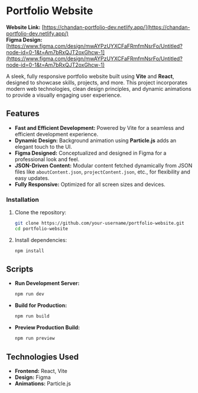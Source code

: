 # Portfolio Website  

**Website Link:** [https://chandan-portfolio-dev.netlify.app/](https://chandan-portfolio-dev.netlify.app/)  
**Figma Design:** [https://www.figma.com/design/mwAYPzUYXCFaFRmfmNsrFo/Untitled?node-id=0-1&t=Am7bRxQJT2oxGhcw-1](https://www.figma.com/design/mwAYPzUYXCFaFRmfmNsrFo/Untitled?node-id=0-1&t=Am7bRxQJT2oxGhcw-1)  

A sleek, fully responsive portfolio website built using **Vite** and **React**, designed to showcase skills, projects, and more. This project incorporates modern web technologies, clean design principles, and dynamic animations to provide a visually engaging user experience.

## Features  

- **Fast and Efficient Development:** Powered by Vite for a seamless and efficient development experience.  
- **Dynamic Design:** Background animation using **Particle.js** adds an elegant touch to the UI.  
- **Figma Designed:** Conceptualized and designed in Figma for a professional look and feel.  
- **JSON-Driven Content:** Modular content fetched dynamically from JSON files like `aboutContent.json`, `projectContent.json`, etc., for flexibility and easy updates.  
- **Fully Responsive:** Optimized for all screen sizes and devices.     

### Installation  

1. Clone the repository:  
   ```bash  
   git clone https://github.com/your-username/portfolio-website.git  
   cd portfolio-website  
   ```  

2. Install dependencies:  
   ```bash  
   npm install  
   ```  

## Scripts  

- **Run Development Server:**  
  ```bash  
  npm run dev  
  ```  

- **Build for Production:**  
  ```bash  
  npm run build  
  ```  

- **Preview Production Build:**  
  ```bash  
  npm run preview  
  ```  

## Technologies Used  

- **Frontend:** React, Vite  
- **Design:** Figma  
- **Animations:** Particle.js  
